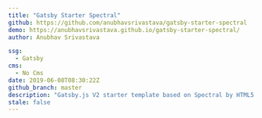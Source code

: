 ```yaml
---
title: "Gatsby Starter Spectral"
github: https://github.com/anubhavsrivastava/gatsby-starter-spectral
demo: https://anubhavsrivastava.github.io/gatsby-starter-spectral/
author: Anubhav Srivastava

ssg:
  - Gatsby
cms:
  - No Cms
date: 2019-06-08T08:30:22Z
github_branch: master
description: "Gatsby.js V2 starter template based on Spectral by HTML5 UP"
stale: false
---
```


